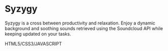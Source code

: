 # Syzygy

 Syzygy is a cross between productivity and relaxation. Enjoy a dynamic background and soothing sounds retrieved using the Soundcloud API while keeping updated on your tasks.

 HTML5/CSS3/JAVASCRIPT

